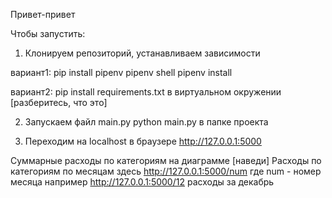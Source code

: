 Привет-привет

Чтобы запустить:
1. Клонируем репозиторий, устанавливаем зависимости

вариант1:
pip install pipenv
pipenv shell
pipenv install

вариант2:
pip install requirements.txt в виртуальном окружении [разберитесь, что это]


2. Запускаем файл main.py
python main.py в папке проекта

3. Переходим на localhost в браузере
http://127.0.0.1:5000

Суммарные расходы по категориям на диаграмме [наведи]
Расходы по категориям по месяцам здесь
http://127.0.0.1:5000/num
где num - номер месяца
например 
http://127.0.0.1:5000/12 расходы за декабрь

